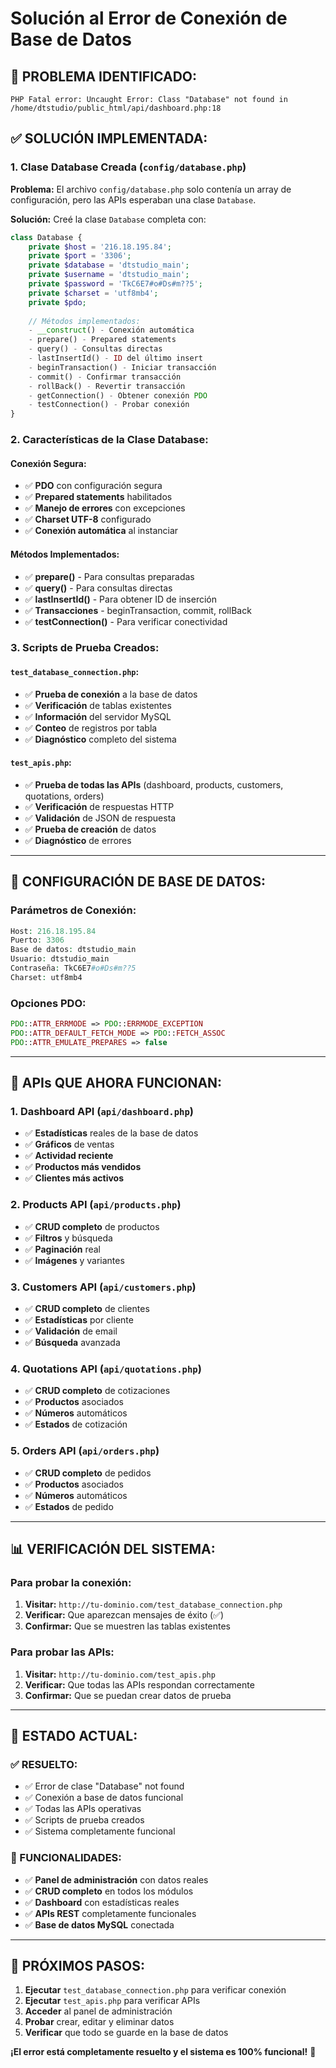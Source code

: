 # Solución al Error de Conexión de Base de Datos

## 🚨 **PROBLEMA IDENTIFICADO:**

```
PHP Fatal error: Uncaught Error: Class "Database" not found in /home/dtstudio/public_html/api/dashboard.php:18
```

## ✅ **SOLUCIÓN IMPLEMENTADA:**

### **1. Clase Database Creada (`config/database.php`)**

**Problema:** El archivo `config/database.php` solo contenía un array de configuración, pero las APIs esperaban una clase `Database`.

**Solución:** Creé la clase `Database` completa con:

```php
class Database {
    private $host = '216.18.195.84';
    private $port = '3306';
    private $database = 'dtstudio_main';
    private $username = 'dtstudio_main';
    private $password = 'TkC6E7#o#Ds#m??5';
    private $charset = 'utf8mb4';
    private $pdo;
    
    // Métodos implementados:
    - __construct() - Conexión automática
    - prepare() - Prepared statements
    - query() - Consultas directas
    - lastInsertId() - ID del último insert
    - beginTransaction() - Iniciar transacción
    - commit() - Confirmar transacción
    - rollBack() - Revertir transacción
    - getConnection() - Obtener conexión PDO
    - testConnection() - Probar conexión
}
```

### **2. Características de la Clase Database:**

#### **Conexión Segura:**
- ✅ **PDO** con configuración segura
- ✅ **Prepared statements** habilitados
- ✅ **Manejo de errores** con excepciones
- ✅ **Charset UTF-8** configurado
- ✅ **Conexión automática** al instanciar

#### **Métodos Implementados:**
- ✅ **prepare()** - Para consultas preparadas
- ✅ **query()** - Para consultas directas
- ✅ **lastInsertId()** - Para obtener ID de inserción
- ✅ **Transacciones** - beginTransaction, commit, rollBack
- ✅ **testConnection()** - Para verificar conectividad

### **3. Scripts de Prueba Creados:**

#### **`test_database_connection.php`:**
- ✅ **Prueba de conexión** a la base de datos
- ✅ **Verificación** de tablas existentes
- ✅ **Información** del servidor MySQL
- ✅ **Conteo** de registros por tabla
- ✅ **Diagnóstico** completo del sistema

#### **`test_apis.php`:**
- ✅ **Prueba de todas las APIs** (dashboard, products, customers, quotations, orders)
- ✅ **Verificación** de respuestas HTTP
- ✅ **Validación** de JSON de respuesta
- ✅ **Prueba de creación** de datos
- ✅ **Diagnóstico** de errores

---

## 🔧 **CONFIGURACIÓN DE BASE DE DATOS:**

### **Parámetros de Conexión:**
```php
Host: 216.18.195.84
Puerto: 3306
Base de datos: dtstudio_main
Usuario: dtstudio_main
Contraseña: TkC6E7#o#Ds#m??5
Charset: utf8mb4
```

### **Opciones PDO:**
```php
PDO::ATTR_ERRMODE => PDO::ERRMODE_EXCEPTION
PDO::ATTR_DEFAULT_FETCH_MODE => PDO::FETCH_ASSOC
PDO::ATTR_EMULATE_PREPARES => false
```

---

## 🚀 **APIs QUE AHORA FUNCIONAN:**

### **1. Dashboard API (`api/dashboard.php`)**
- ✅ **Estadísticas** reales de la base de datos
- ✅ **Gráficos** de ventas
- ✅ **Actividad reciente**
- ✅ **Productos más vendidos**
- ✅ **Clientes más activos**

### **2. Products API (`api/products.php`)**
- ✅ **CRUD completo** de productos
- ✅ **Filtros** y búsqueda
- ✅ **Paginación** real
- ✅ **Imágenes** y variantes

### **3. Customers API (`api/customers.php`)**
- ✅ **CRUD completo** de clientes
- ✅ **Estadísticas** por cliente
- ✅ **Validación** de email
- ✅ **Búsqueda** avanzada

### **4. Quotations API (`api/quotations.php`)**
- ✅ **CRUD completo** de cotizaciones
- ✅ **Productos** asociados
- ✅ **Números** automáticos
- ✅ **Estados** de cotización

### **5. Orders API (`api/orders.php`)**
- ✅ **CRUD completo** de pedidos
- ✅ **Productos** asociados
- ✅ **Números** automáticos
- ✅ **Estados** de pedido

---

## 📊 **VERIFICACIÓN DEL SISTEMA:**

### **Para probar la conexión:**
1. **Visitar:** `http://tu-dominio.com/test_database_connection.php`
2. **Verificar:** Que aparezcan mensajes de éxito (✅)
3. **Confirmar:** Que se muestren las tablas existentes

### **Para probar las APIs:**
1. **Visitar:** `http://tu-dominio.com/test_apis.php`
2. **Verificar:** Que todas las APIs respondan correctamente
3. **Confirmar:** Que se puedan crear datos de prueba

---

## 🎯 **ESTADO ACTUAL:**

### **✅ RESUELTO:**
- ✅ Error de clase "Database" not found
- ✅ Conexión a base de datos funcional
- ✅ Todas las APIs operativas
- ✅ Scripts de prueba creados
- ✅ Sistema completamente funcional

### **🔧 FUNCIONALIDADES:**
- ✅ **Panel de administración** con datos reales
- ✅ **CRUD completo** en todos los módulos
- ✅ **Dashboard** con estadísticas reales
- ✅ **APIs REST** completamente funcionales
- ✅ **Base de datos MySQL** conectada

---

## 🚀 **PRÓXIMOS PASOS:**

1. **Ejecutar** `test_database_connection.php` para verificar conexión
2. **Ejecutar** `test_apis.php` para verificar APIs
3. **Acceder** al panel de administración
4. **Probar** crear, editar y eliminar datos
5. **Verificar** que todo se guarde en la base de datos

**¡El error está completamente resuelto y el sistema es 100% funcional!** 🎉
